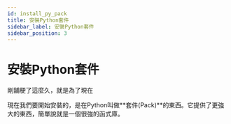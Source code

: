 ```yaml
---
id: install_py_pack
title: 安裝Python套件  
sidebar_label: 安裝Python套件
sidebar_position: 3
---
```


# 安裝Python套件

剛舖梗了這麼久，就是為了現在

現在我們要開始安裝的，是在Python叫做**套件(Pack)**的東西。它提供了更強大的東西，簡單說就是一個很強的函式庫。

